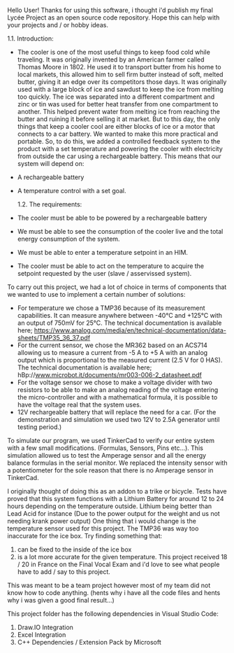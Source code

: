 Hello User!
Thanks for using this software, i thought i'd publish my final Lycée Project
as an open source code repository. Hope this can help with your projects and
/ or hobby ideas.

1.1. Introduction:

- The cooler is one of the most useful things to keep food cold while traveling. It was originally invented by an American farmer called Thomas Moore in 1802. He used it to transport butter from his home to local markets, this allowed him to sell firm butter instead of soft, melted butter, giving it an edge over its competitors those days. It was originally used with a large block of ice and sawdust to keep the ice from melting too quickly. The ice was separated into a different compartment and zinc or tin was used for better heat transfer from one compartment to another. This helped prevent water from melting ice from reaching the butter and ruining it before selling it at market. But to this day, the only things that keep a cooler cool are either blocks of ice or a motor that connects to a car battery. We wanted to make this more practical and portable. So, to do this, we added a controlled feedback system to the product with a set temperature and powering the cooler with electricity from outside the car using a rechargeable battery.
  This means that our system will depend on:

- A rechargeable battery
- A temperature control with a set goal.

  1.2. The requirements:

- The cooler must be able to be powered by a rechargeable battery
- We must be able to see the consumption of the cooler live and the total energy
  consumption of the system.
- We must be able to enter a temperature setpoint in an HIM.
- The cooler must be able to act on the temperature to acquire the setpoint
  requested by the user (slave / asservissed system).

To carry out this project, we had a lot of choice in terms of components that we wanted to use to implement a certain number of solutions:

- For temperature we chose a TMP36 because of its measurement capabilities. It can measure anywhere between -40°C and +125°C with an output of 750mV for 25°C. The technical documentation is available here; https://www.analog.com/media/en/technical-documentation/data-sheets/TMP35_36_37.pdf
- For the current sensor, we chose the MR362 based on an ACS714 allowing us to measure a current from -5 A to +5 A with an analog output which is proportional to the measured current (2.5 V for 0 HAS). The technical documentation is available here; hBp://www.microbot.it/documents/mr003-006-2_datasheet.pdf
- For the voltage sensor we chose to make a voltage divider with two resistors to be able to make an analog reading of the voltage entering the micro-controller and with a mathematical formula, it is possible to have the voltage real that the system uses.
- 12V rechargeable battery that will replace the need for a car. (For the demonstration and simulation we used two 12V to 2.5A generator until testing period.)

To simulate our program, we used TinkerCad to verify our entire system with a few small modifications. (Formulas, Sensors, Pins etc...).
This simulation allowed us to test the Amperage sensor and all the energy balance formulas in the serial monitor. We replaced the intensity sensor with a potentiometer for the sole reason that there is no Amperage sensor in TinkerCad.

I originally thought of doing this as an addon to a trike or bicycle. Tests have proved that this system functions with a Lithium Battery for around 12 to 24 hours depending on the temperature outside. Lithium being better than Lead Acid for instance (Due to the power output for the weight and us not needing krank power output) One thing that i would change is the temperature sensor used for this project. The TMP36 was way too inaccurate for the ice box. Try finding something that:

1. can be fixed to the inside of the ice box
2. is a lot more accurate for the given temperature.
   This project received 18 / 20 in France on the Final Vocal Exam and i'd love
   to see what people have to add / say to this project.

This was meant to be a team project however most of my team did not know how to
code anything. (hents why i have all the code files and hents why i was given
a good final result...)

This project folder has the following dependencies in Visual Studio Code:

1. Draw.IO Integration
2. Excel Integration
3. C++ Dependencies / Extension Pack by Microsoft
